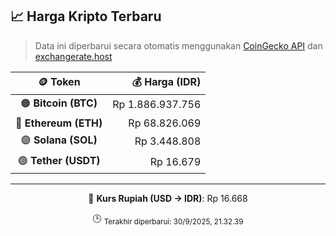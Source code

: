 

<!-- HARGA_KRIPTO -->
## 📈 Harga Kripto Terbaru

> Data ini diperbarui secara otomatis menggunakan [CoinGecko API](https://www.coingecko.com/) dan [exchangerate.host](https://exchangerate.host/)

<div align="center">

| 🪙 Token | 💰 Harga (IDR) |
|:------:|---------------:|
| 🟠 **Bitcoin (BTC)**   | Rp 1.886.937.756 |
| 🔵 **Ethereum (ETH)**  | Rp 68.826.069 |
| 🟣 **Solana (SOL)**    | Rp 3.448.808 |
| 🟢 **Tether (USDT)**   | Rp 16.679 |

---

💱 **Kurs Rupiah (USD → IDR)**: Rp 16.668

🕒 <sub>Terakhir diperbarui: 30/9/2025, 21.32.39</sub>

</div>
<!-- /HARGA_KRIPTO -->